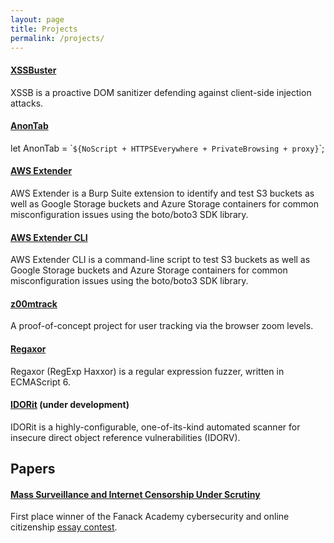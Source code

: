 ```yaml
---
layout: page
title: Projects
permalink: /projects/
---
```


#### <a name="XSSBuster" href="https://github.com/0xsobky/XSSBuster">XSSBuster</a>
 XSSB is a proactive DOM sanitizer defending against client-side injection attacks.

#### <a name="AnonTab" href="https://github.com/0xsobky/AnonTab">AnonTab</a>
 let AnonTab = \``${NoScript + HTTPSEverywhere + PrivateBrowsing + proxy}`\`;

#### <a name="aws-extender" href="https://github.com/VirtueSecurity/aws-extender">AWS Extender</a>
 AWS Extender is a Burp Suite extension to identify and test S3 buckets as well as Google Storage buckets and Azure Storage containers for common misconfiguration issues using the boto/boto3 SDK library.

#### <a name="aws-extender-cli" href="https://github.com/VirtueSecurity/aws-extender-cli">AWS Extender CLI</a>
 AWS Extender CLI is a command-line script to test S3 buckets as well as Google Storage buckets and Azure Storage containers for common misconfiguration issues using the boto/boto3 SDK library.

#### <a name="z00mtrack" href="https://github.com/0xsobky/z00mtrack">z00mtrack</a>
 A proof-of-concept project for user tracking via the browser zoom levels.

#### <a name="regaxor" href="https://github.com/0xSobky/Regaxor">Regaxor</a>
 Regaxor (RegExp Haxxor) is a regular expression fuzzer, written in ECMAScript 6.

#### <a href="IDORit" href="https://github.com/0xsobky/IDORit">IDORit</a> (under development)
 IDORit is a highly-configurable, one-of-its-kind automated scanner for insecure direct object reference vulnerabilities (IDORV).


## Papers

#### [Mass Surveillance and Internet Censorship Under Scrutiny](/papers/Mass%20Surveillance%20and%20Internet%20Censorship%20Under%20Scrutiny.pdf)
 First place winner of the Fanack Academy cybersecurity and online citizenship [essay contest](https://academy.fanack.com/publications/2016/09/15/essay-contest-on-cyber-security-and-online-citizenship/).
